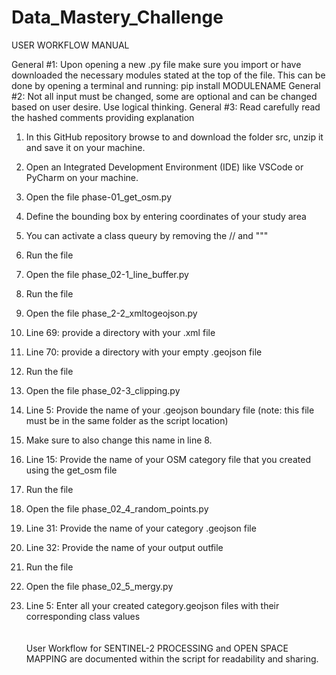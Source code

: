 # Data_Mastery_Challenge

USER WORKFLOW MANUAL

General #1: Upon opening a new .py file make sure you import or have downloaded the necessary modules stated at the top of the file. This can be done by opening a terminal and running: pip install MODULENAME
General #2: Not all input must be changed, some are optional and can be changed based on user desire. Use logical thinking.
General #3: Read carefully read the hashed comments providing explanation

1. In this GitHub repository browse to and download the folder src, unzip it and save it on your machine.
2. Open an Integrated Development Environment (IDE) like VSCode or PyCharm on your machine.
3. Open the file phase-01_get_osm.py 
4. Define the bounding box by entering coordinates of your study area
5. You can activate a class queury by removing the // and """
6. Run the file

7. Open the file phase_02-1_line_buffer.py
8. Run the file

9. Open the file phase_2-2_xmltogeojson.py
10. Line 69: provide a directory with your .xml file
11. Line 70: provide a directory with your empty .geojson file
12. Run the file

13. Open the file phase_02-3_clipping.py
14. Line 5: Provide the name of your .geojson boundary file (note: this file must be in the same folder as the script location)
15. Make sure to also change this name in line 8.
16. Line 15: Provide the name of your OSM category file that you created using the get_osm file
17. Run the file

18. Open the file phase_02_4_random_points.py
19. Line 31: Provide the name of your category .geojson file
20. Line 32: Provide the name of your output outfile
21. Run the file

22. Open the file phase_02_5_mergy.py
23. Line 5: Enter all your created category.geojson files with their corresponding class values
\
\
\
User Workflow for SENTINEL-2 PROCESSING and OPEN SPACE MAPPING are documented within the script for readability and sharing.
